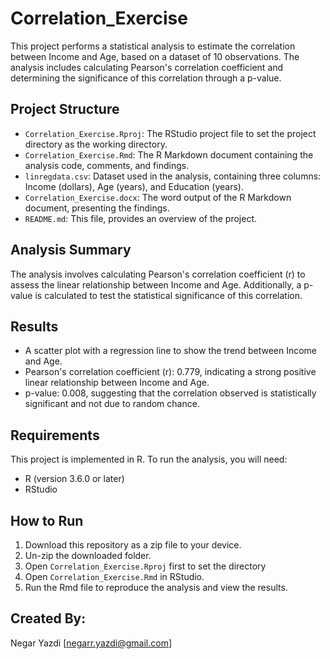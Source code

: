 # Correlation_Exercise

This project performs a statistical analysis to estimate the correlation between Income and Age, based on a dataset of 10 observations. The analysis includes calculating Pearson's correlation coefficient and determining the significance of this correlation through a p-value.

## Project Structure

- `Correlation_Exercise.Rproj`: The RStudio project file to set the project directory as the working directory.
- `Correlation_Exercise.Rmd`: The R Markdown document containing the analysis code, comments, and findings.
- `linregdata.csv`: Dataset used in the analysis, containing three columns: Income (dollars), Age (years), and Education (years).
- `Correlation_Exercise.docx`: The word output of the R Markdown document, presenting the findings.
- `README.md`: This file, provides an overview of the project.

## Analysis Summary

The analysis involves calculating Pearson's correlation coefficient (r) to assess the linear relationship between Income and Age. Additionally, a p-value is calculated to test the statistical significance of this correlation.

## Results

- A scatter plot with a regression line to show the trend between Income and Age.
- Pearson's correlation coefficient (r): 0.779, indicating a strong positive linear relationship between Income and Age.
- p-value: 0.008, suggesting that the correlation observed is statistically significant and not due to random chance.

## Requirements

This project is implemented in R. To run the analysis, you will need:

- R (version 3.6.0 or later)
- RStudio

## How to Run

1. Download this repository as a zip file to your device.
2. Un-zip the downloaded folder.
3. Open `Correlation_Exercise.Rproj` first to set the directory
4. Open `Correlation_Exercise.Rmd` in RStudio.
5. Run the Rmd file to reproduce the analysis and view the results.

## Created By:
Negar Yazdi [negarr.yazdi@gmail.com]

